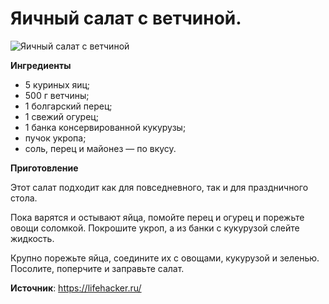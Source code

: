 # Яичный салат с ветчиной.

![Яичный салат с ветчиной](/images/Kulinar/Salad/yayca_vetchina.jpg 'Яичный салат с ветчиной')

**Ингредиенты**

- 5 куриных яиц;
- 500 г ветчины;
- 1 болгарский перец;
- 1 свежий огурец;
- 1 банка консервированной кукурузы;
- пучок укропа;
- соль, перец и майонез — по вкусу.

**Приготовление**

Этот салат подходит как для повседневного, так и для праздничного стола.

Пока варятся и остывают яйца, помойте перец и огурец и порежьте овощи соломкой. Покрошите укроп, а из банки с кукурузой слейте жидкость.

Крупно порежьте яйца, соедините их с овощами, кукурузой и зеленью. Посолите, поперчите и заправьте салат.

**Источник**: https://lifehacker.ru/

